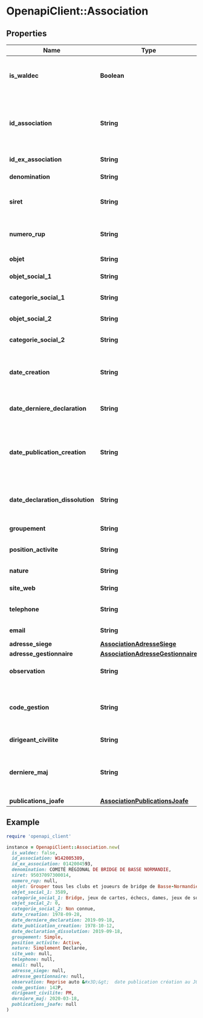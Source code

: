 # OpenapiClient::Association

## Properties

| Name | Type | Description | Notes |
| ---- | ---- | ----------- | ----- |
| **is_waldec** | **Boolean** | Détermine si l&#39;association possède un numéro WALDEC/RNA. | [optional] |
| **id_association** | **String** | L&#39;identifiant l&#39;association au format Wxxxxxxxxx si WALDEC, xxxxxxxxxxxxxx sinon. | [optional] |
| **id_ex_association** | **String** | Ancien numéro de l&#39;association. | [optional] |
| **denomination** | **String** | Dénomination de l&#39;association. | [optional] |
| **siret** | **String** | Numéro siret de l&#39;association au format xxxxxxxxxxxxxx. | [optional] |
| **numero_rup** | **String** | Numéro de Reconnaissance d&#39;Utilité Publique. | [optional] |
| **objet** | **String** | Objet de l&#39;association. | [optional] |
| **objet_social_1** | **String** | Objet social 1 de l&#39;association. | [optional] |
| **categorie_social_1** | **String** | Libellé correspondant à l&#39;objet social 1. | [optional] |
| **objet_social_2** | **String** | Objet social 2 de l&#39;association. | [optional] |
| **categorie_social_2** | **String** | Libellé correspondant à l&#39;objet social 1. | [optional] |
| **date_creation** | **String** | Date de déclaration de création au format AAAA-MM-JJ. | [optional] |
| **date_derniere_declaration** | **String** | Date de dernière déclaration au format AAAA-MM-JJ. | [optional] |
| **date_publication_creation** | **String** | Date de publication du Journal Officiel de l&#39;avis de création au format AAAA-MM-JJ. | [optional] |
| **date_declaration_dissolution** | **String** | Date de déclaration de dissolution au format AAAA-MM-JJ. | [optional] |
| **groupement** | **String** | Groupement de l&#39;association. | [optional] |
| **position_activite** | **String** | Position d&#39;activité de l&#39;association. | [optional] |
| **nature** | **String** | Nature de l&#39;association. | [optional] |
| **site_web** | **String** | Site web de l&#39;association. | [optional] |
| **telephone** | **String** | Numéro de téléphone de l&#39;association. | [optional] |
| **email** | **String** | Email de l&#39;association. | [optional] |
| **adresse_siege** | [**AssociationAdresseSiege**](AssociationAdresseSiege.md) |  | [optional] |
| **adresse_gestionnaire** | [**AssociationAdresseGestionnaire**](AssociationAdresseGestionnaire.md) |  | [optional] |
| **observation** | **String** | Observation relative à l&#39;association. | [optional] |
| **code_gestion** | **String** | Code du site gestionnaire (préfecture, sous-préfecture) de l&#39;association. | [optional] |
| **dirigeant_civilite** | **String** | Civilité du dirigeant. | [optional] |
| **derniere_maj** | **String** | Date de la dernière mise à jour des informations au RNA au format AAAA-MM-JJ. | [optional] |
| **publications_joafe** | [**AssociationPublicationsJoafe**](AssociationPublicationsJoafe.md) |  | [optional] |

## Example

```ruby
require 'openapi_client'

instance = OpenapiClient::Association.new(
  is_waldec: false,
  id_association: W142005389,
  id_ex_association: 0142004593,
  denomination: COMITÉ RÉGIONAL DE BRIDGE DE BASSE NORMANDIE,
  siret: 95037097300014,
  numero_rup: null,
  objet: Grouper tous les clubs et joueurs de bridge de Basse-Normandie de soutenir leurs efforts et de développer sous toutes ses formes la pratique du jeu de bridge,
  objet_social_1: 3589,
  categorie_social_1: Bridge, jeux de cartes, échecs, dames, jeux de société...,
  objet_social_2: 0,
  categorie_social_2: Non connue,
  date_creation: 1978-09-28,
  date_derniere_declaration: 2019-09-18,
  date_publication_creation: 1978-10-12,
  date_declaration_dissolution: 2019-09-18,
  groupement: Simple,
  position_activite: Active,
  nature: Simplement Declarée,
  site_web: null,
  telephone: null,
  email: null,
  adresse_siege: null,
  adresse_gestionnaire: null,
  observation: Reprise auto &#x3D;&gt;  date publication création au JO à vérifier,
  code_gestion: 142P,
  dirigeant_civilite: PM,
  derniere_maj: 2020-03-18,
  publications_joafe: null
)
```

